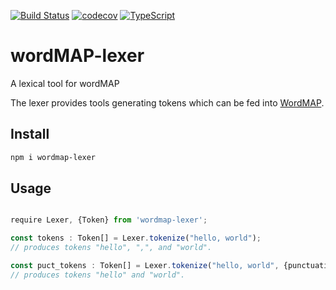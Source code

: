 [![Build Status](https://travis-ci.org/translationCoreApps/wordMAP-lexer.svg?branch=master)](https://travis-ci.org/translationCoreApps/wordMAP-lexer)
[![codecov](https://codecov.io/gh/translationCoreApps/wordmap-lexer/branch/master/graph/badge.svg)](https://codecov.io/gh/translationCoreApps/wordmap-lexer)
[![TypeScript](https://badges.frapsoft.com/typescript/code/typescript.svg?v=101)](https://github.com/ellerbrock/typescript-badges/)

# wordMAP-lexer
A lexical tool for wordMAP

The lexer provides tools generating tokens which can be fed into [WordMAP](https://github.com/translationCoreApps/wordMAP).

## Install

```bash
npm i wordmap-lexer
```

## Usage

```ts

require Lexer, {Token} from 'wordmap-lexer';

const tokens : Token[] = Lexer.tokenize("hello, world");
// produces tokens "hello", ",", and "world".

const puct_tokens : Token[] = Lexer.tokenize("hello, world", {punctuation: true});
// produces tokens "hello" and "world".

```
